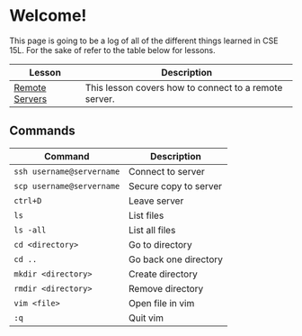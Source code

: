 # Welcome!
This page is going to be a log of all of the different things learned in CSE 15L. For the sake of refer to the table below for lessons.

| Lesson | Description |
| ------------ | ------------ |
| [Remote Servers](remote-servers.md) | This lesson covers how to connect to a remote server. |

## Commands

| Command | Description |
| ------------ | ------------ |
| `ssh username@servername` | Connect to server |
| `scp username@servername` | Secure copy to server |
| `ctrl+D` | Leave server |
| `ls` | List files |
| `ls -all` | List all files |
| `cd <directory>` | Go to directory |
| `cd ..` | Go back one directory |
| `mkdir <directory>` | Create directory |
| `rmdir <directory>` | Remove directory |
| `vim <file>` | Open file in vim |
| `:q` | Quit vim |